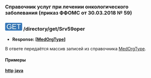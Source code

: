 ### Справочник услуг при лечении онкологического заболевания (приказ ФФОМС от 30.03.2018 № 59)

### ![GET](../../../../img/get.png) /directory/get/Srv59oper
* **Response: [[MedOrgType](../../../../types/types.md#com.siams.med.api.Srv59Oper)]**

В ответе передаётся массив записей из справочника [MedOrgType](../../../../types/types.md#com.siams.med.api.Srv59Oper).

#### Примеры
**[http](examples/get.md)**
**[java](examples/getJava.md)**